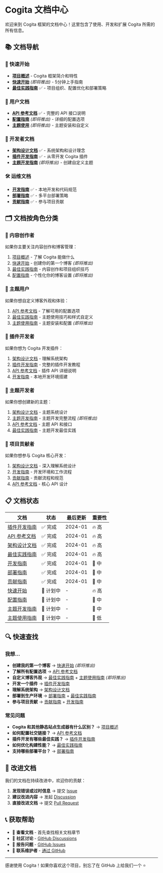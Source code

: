 # Cogita 文档中心

欢迎来到 Cogita 框架的文档中心！这里包含了使用、开发和扩展 Cogita 所需的所有信息。

## 📚 文档导航

### 🚀 快速开始

- [**项目概述**](../README.md) - Cogita 框架简介和特性
- [**快速开始**](./getting-started.md) *(即将推出)* - 5分钟上手指南
- [**最佳实践指南**](./guides/best-practices.md) ✅ - 项目组织、配置优化和部署策略

### 📖 用户文档

- [**API 参考文档**](./api/api-reference.md) ✅ - 完整的 API 接口说明
- [**配置指南**](./configuration.md) *(即将推出)* - 详细的配置选项
- [**主题使用**](./theme-customization.md) *(即将推出)* - 主题安装和自定义

### 🔧 开发者文档

- [**架构设计文档**](./api/architecture-design.md) ✅ - 系统架构和设计理念
- [**插件开发指南**](./plugins/plugin-development.md) ✅ - 从零开发 Cogita 插件
- [**主题开发指南**](./theme-development.md) *(即将推出)* - 创建自定义主题

### 🛠️ 运维文档

- [**开发指南**](./guides/development.md) ✅ - 本地开发和代码规范
- [**部署指南**](./guides/deployment.md) ✅ - 多平台部署策略
- [**贡献指南**](../CONTRIBUTING.md) ✅ - 参与项目贡献

## 🗂️ 文档按角色分类

### 👤 内容创作者

如果你主要关注内容创作和博客管理：

1. [项目概述](../README.md) - 了解 Cogita 能做什么
2. [快速开始](./getting-started.md) - 创建你的第一个博客 *(即将推出)*
3. [最佳实践指南](./guides/best-practices.md) - 内容创作和项目组织技巧
4. [配置指南](./configuration.md) - 个性化你的博客设置 *(即将推出)*

### 🎨 主题用户

如果你想自定义博客外观和体验：

1. [API 参考文档](./api/api-reference.md) - 了解可用的配置选项
2. [最佳实践指南](./guides/best-practices.md) - 主题使用技巧和样式自定义
3. [主题使用指南](./theme-customization.md) - 主题安装和配置 *(即将推出)*

### 🔌 插件开发者

如果你想为 Cogita 开发插件：

1. [架构设计文档](./api/architecture-design.md) - 理解系统架构
2. [插件开发指南](./plugins/plugin-development.md) - 完整的插件开发教程
3. [API 参考文档](./api/api-reference.md) - 插件 API 详细说明
4. [开发指南](./guides/development.md) - 本地开发环境搭建

### 🎨 主题开发者

如果你想创建新的主题：

1. [架构设计文档](./api/architecture-design.md) - 主题系统设计
2. [主题开发指南](./theme-development.md) - 主题开发完整流程 *(即将推出)*
3. [API 参考文档](./api/api-reference.md) - 主题 API 和接口
4. [最佳实践指南](./guides/best-practices.md) - 主题开发最佳实践

### 🚀 项目贡献者

如果你想参与 Cogita 核心开发：

1. [架构设计文档](./api/architecture-design.md) - 深入理解系统设计
2. [开发指南](./guides/development.md) - 开发环境和工作流程
3. [贡献指南](../CONTRIBUTING.md) - 贡献流程和规范
4. [API 参考文档](./api/api-reference.md) - 核心 API 设计

## 📋 文档状态

| 文档 | 状态 | 最后更新 | 重要性 |
|------|------|---------|-------|
| [插件开发指南](./plugins/plugin-development.md) | ✅ 完成 | 2024-01 | 🔥 高 |
| [API 参考文档](./api/api-reference.md) | ✅ 完成 | 2024-01 | 🔥 高 |
| [架构设计文档](./api/architecture-design.md) | ✅ 完成 | 2024-01 | 🔥 高 |
| [最佳实践指南](./guides/best-practices.md) | ✅ 完成 | 2024-01 | 🔥 高 |
| [开发指南](./guides/development.md) | ✅ 完成 | 2024-01 | 🔸 中 |
| [部署指南](./guides/deployment.md) | ✅ 完成 | 2024-01 | 🔸 中 |
| [贡献指南](../CONTRIBUTING.md) | ✅ 完成 | 2024-01 | 🔸 中 |
| [快速开始](./getting-started.md) | 📝 计划中 | - | 🔥 高 |
| [配置指南](./configuration.md) | 📝 计划中 | - | 🔸 中 |
| [主题开发指南](./theme-development.md) | 📝 计划中 | - | 🔸 中 |
| [主题使用指南](./theme-customization.md) | 📝 计划中 | - | 🔹 低 |

## 🔍 快速查找

### 我想...

- **创建我的第一个博客** → [快速开始](./getting-started.md) *(即将推出)*
- **了解所有配置选项** → [API 参考文档](./api/api-reference.md)
- **自定义博客外观** → [最佳实践指南](./guides/best-practices.md) + [主题使用指南](./theme-customization.md) *(即将推出)*
- **开发一个插件** → [插件开发指南](./plugins/plugin-development.md)
- **理解系统架构** → [架构设计文档](./api/architecture-design.md)
- **部署到生产环境** → [部署指南](./guides/deployment.md) + [最佳实践指南](./guides/best-practices.md)
- **参与项目贡献** → [贡献指南](../CONTRIBUTING.md) + [开发指南](./guides/development.md)

### 常见问题

- **Cogita 和其他静态站点生成器有什么区别？** → [项目概述](../README.md#-core-concepts)
- **如何配置社交链接？** → [API 参考文档](./api/api-reference.md#themeconfig)
- **插件开发有哪些最佳实践？** → [插件开发指南](./plugins/plugin-development.md#-最佳实践)
- **如何优化构建性能？** → [最佳实践指南](./guides/best-practices.md#-性能优化策略)
- **支持哪些部署平台？** → [部署指南](./guides/deployment.md)

## 🤝 改进文档

我们的文档在持续改进中，欢迎你的贡献：

1. **发现错误或过时信息** → 提交 [Issue](https://github.com/wu9o/cogita/issues)
2. **建议改进内容** → 发起 [Discussion](https://github.com/wu9o/cogita/discussions)
3. **直接改进文档** → 提交 [Pull Request](https://github.com/wu9o/cogita/pulls)

## 📞 获取帮助

- 📖 **查看文档** - 首先查找相关文档章节
- 💬 **社区讨论** - [GitHub Discussions](https://github.com/wu9o/cogita/discussions)
- 🐛 **报告问题** - [GitHub Issues](https://github.com/wu9o/cogita/issues)
- 📧 **联系维护者** - [通过 GitHub](https://github.com/wu9o)

---

感谢使用 Cogita！如果你喜欢这个项目，别忘了在 GitHub 上给我们一个 ⭐️
